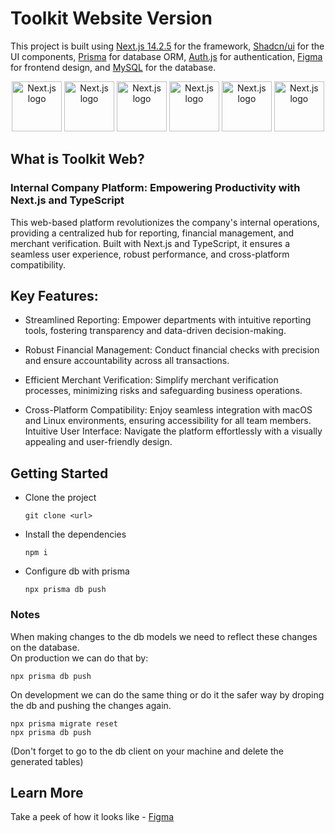 # Toolkit Website Version

This project is built using [Next.js 14.2.5](https://nextjs.org/) for the framework, [Shadcn/ui](https://ui.shadcn.com/) for the UI components, [Prisma](https://www.prisma.io/) for database ORM, [Auth.js](https://authjs.dev/) for authentication, [Figma](https://www.figma.com/) for frontend design, and [MySQL](https://www.mysql.com/) for the database.

<div align='center'>
<img src="https://miro.medium.com/v2/resize:fit:828/format:webp/1*okiCUvTUJLtOqJv1dMzwpA.png" alt="Next.js logo" width='80' />
<img src="https://suhelmakkad.gallerycdn.vsassets.io/extensions/suhelmakkad/shadcn-ui/0.1.22/1700392120935/Microsoft.VisualStudio.Services.Icons.Default" alt="Next.js logo" width='80' />
<img src="https://yt3.googleusercontent.com/1oQc-j55vr_tnNhIWvSTxSPeV9cPpZyC3IoTr4zl6oUvEK50z9PjtfvKfyL8qC-sNbcQQmYg=s160-c-k-c0x00ffffff-no-rj" alt="Next.js logo" width='80' />
<img src="https://avatars.githubusercontent.com/u/67470890?s=200&v=4" alt="Next.js logo" width='80' />
<img src="https://cdn4.iconfinder.com/data/icons/logos-brands-in-colors/3000/figma-logo-1024.png" alt="Next.js logo" width='80' />
<img src="https://pngimg.com/uploads/mysql/mysql_PNG9.png" alt="Next.js logo" width='80' />
</div>

## What is Toolkit Web?

### Internal Company Platform: Empowering Productivity with Next.js and TypeScript

This web-based platform revolutionizes the company's internal operations, providing a centralized hub for reporting, financial management, and merchant verification. Built with Next.js and TypeScript, it ensures a seamless user experience, robust performance, and cross-platform compatibility.

## Key Features:

- Streamlined Reporting: Empower departments with intuitive reporting tools, fostering transparency and data-driven decision-making.

- Robust Financial Management: Conduct financial checks with precision and ensure accountability across all transactions.

- Efficient Merchant Verification: Simplify merchant verification processes, minimizing risks and safeguarding business operations.

- Cross-Platform Compatibility: Enjoy seamless integration with macOS and Linux environments, ensuring accessibility for all team members.
  Intuitive User Interface: Navigate the platform effortlessly with a visually appealing and user-friendly design.

## Getting Started
- Clone the project
  ```
  git clone <url>
  ```
- Install the dependencies
  ```
  npm i
  ```
- Configure db with prisma
  ```
  npx prisma db push
  ```

### Notes
When making changes to the db models we need to reflect these changes on the database.  
On production we can do that by:
```
npx prisma db push
```
On development we can do the same thing or do it the safer way by droping the db and pushing the changes again.
```
npx prisma migrate reset
npx prisma db push
```
(Don't forget to go to the db client on your machine and delete the generated tables)



## Learn More

Take a peek of how it looks like - [Figma](https://www.figma.com/design/fJQO4e7Vcbi1yjkMmxxHdK/Figma-basics?node-id=1669-162202&t=4ubqdpaVINQNAwdg-0)
